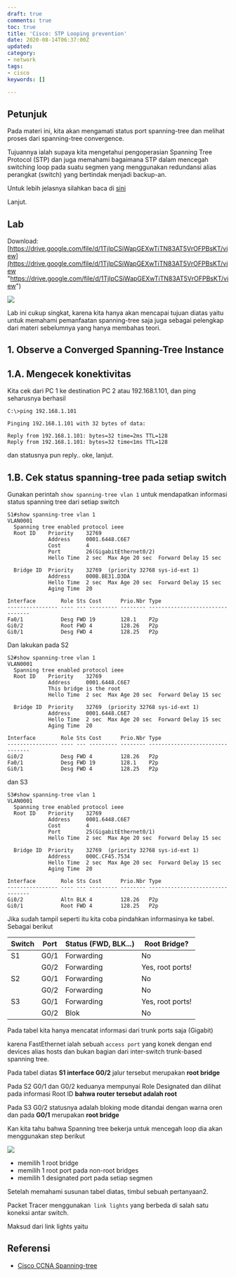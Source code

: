 ```yaml
---
draft: true
comments: true
toc: true
title: 'Cisco: STP Looping prevention'
date: 2020-08-14T06:37:00Z
updated: 
category:
- network
tags:
- cisco
keywords: []

---
```

## Petunjuk

Pada materi ini, kita akan mengamati status port spanning-tree dan melihat proses dari spanning-tree convergence.

Tujuannya ialah supaya kita mengetahui pengoperasian Spanning Tree Protocol (STP) dan juga memahami bagaimana STP dalam mencegah switching loop pada suatu segmen yang menggunakan  redundansi alias perangkat (switch) yang bertindak menjadi backup-an.

Untuk lebih jelasnya silahkan baca di [sini](https://8log.netlify.app/2020/08/08/network/cisco-spanning-tree-protocol-stp/ "sini")

Lanjut.

## Lab

Download: [https://drive.google.com/file/d/1TjIpCSiWapGEXwTiTN83AT5VrOFPBsKT/view](https://drive.google.com/file/d/1TjIpCSiWapGEXwTiTN83AT5VrOFPBsKT/view "https://drive.google.com/file/d/1TjIpCSiWapGEXwTiTN83AT5VrOFPBsKT/view")

![](/images/screenshot_2020-08-14_13-50-18.png)

Lab ini cukup singkat, karena kita hanya akan mencapai tujuan diatas yaitu untuk memahami pemanfaatan spanning-tree saja juga sebagai pelengkap dari materi sebelumnya yang hanya membahas teori.

## 1. Observe a Converged Spanning-Tree Instance

## 1.A. Mengecek konektivitas

Kita cek dari PC 1 ke destination PC 2 atau 192.168.1.101, dan ping seharusnya berhasil

    C:\>ping 192.168.1.101
    
    Pinging 192.168.1.101 with 32 bytes of data:
    
    Reply from 192.168.1.101: bytes=32 time=2ms TTL=128
    Reply from 192.168.1.101: bytes=32 time<1ms TTL=128

dan statusnya pun reply.. oke, lanjut.

## 1.B. Cek status spanning-tree pada setiap switch

Gunakan perintah `show spanning-tree vlan 1` untuk mendapatkan informasi status spanning tree dari setiap switch

    S1#show spanning-tree vlan 1
    VLAN0001
      Spanning tree enabled protocol ieee
      Root ID    Priority    32769
                 Address     0001.6448.C6E7
                 Cost        4
                 Port        26(GigabitEthernet0/2)
                 Hello Time  2 sec  Max Age 20 sec  Forward Delay 15 sec
    
      Bridge ID  Priority    32769  (priority 32768 sys-id-ext 1)
                 Address     000B.BE31.D3DA
                 Hello Time  2 sec  Max Age 20 sec  Forward Delay 15 sec
                 Aging Time  20
    
    Interface        Role Sts Cost      Prio.Nbr Type
    ---------------- ---- --- --------- -------- --------------------------------
    Fa0/1            Desg FWD 19        128.1    P2p
    Gi0/2            Root FWD 4         128.26   P2p
    Gi0/1            Desg FWD 4         128.25   P2p

Dan lakukan pada S2

    S2#show spanning-tree vlan 1
    VLAN0001
      Spanning tree enabled protocol ieee
      Root ID    Priority    32769
                 Address     0001.6448.C6E7
                 This bridge is the root
                 Hello Time  2 sec  Max Age 20 sec  Forward Delay 15 sec
    
      Bridge ID  Priority    32769  (priority 32768 sys-id-ext 1)
                 Address     0001.6448.C6E7
                 Hello Time  2 sec  Max Age 20 sec  Forward Delay 15 sec
                 Aging Time  20
    
    Interface        Role Sts Cost      Prio.Nbr Type
    ---------------- ---- --- --------- -------- --------------------------------
    Gi0/2            Desg FWD 4         128.26   P2p
    Fa0/1            Desg FWD 19        128.1    P2p
    Gi0/1            Desg FWD 4         128.25   P2p

dan S3

    S3#show spanning-tree vlan 1
    VLAN0001
      Spanning tree enabled protocol ieee
      Root ID    Priority    32769
                 Address     0001.6448.C6E7
                 Cost        4
                 Port        25(GigabitEthernet0/1)
                 Hello Time  2 sec  Max Age 20 sec  Forward Delay 15 sec
    
      Bridge ID  Priority    32769  (priority 32768 sys-id-ext 1)
                 Address     000C.CF45.7534
                 Hello Time  2 sec  Max Age 20 sec  Forward Delay 15 sec
                 Aging Time  20
    
    Interface        Role Sts Cost      Prio.Nbr Type
    ---------------- ---- --- --------- -------- --------------------------------
    Gi0/2            Altn BLK 4         128.26   P2p
    Gi0/1            Root FWD 4         128.25   P2p

Jika sudah tampil seperti itu kita coba pindahkan informasinya ke tabel. Sebagai berikut

| Switch | Port | Status (FWD, BLK...) | Root Bridge? |
| --- | --- | --- | --- |
| S1 | G0/1 | Forwarding | No |
|  | G0/2 | Forwarding | Yes, root ports! |
| S2 | G0/1 | Forwarding | No |
|  | G0/2 | Forwarding | No |
| S3 | G0/1 | Forwarding | Yes, root ports! |
|  | G0/2 | Blok | No |

Pada tabel kita hanya mencatat informasi dari trunk ports saja (Gigabit)

karena FastEthernet ialah sebuah `access port` yang konek dengan end devices alias hosts dan bukan bagian dari inter-switch trunk-based spanning tree.

Pada tabel diatas **S1 interface G0/2** jalur tersebut merupakan **root bridge**

Pada S2 G0/1 dan G0/2 keduanya mempunyai Role Designated dan dilihat pada informasi Root ID **bahwa router tersebut adalah root**

Pada S3 G0/2 statusnya adalah bloking mode ditandai dengan warna oren dan pada **G0/1** merupakan **root bridge**

Kan kita tahu bahwa Spanning tree bekerja untuk mencegah loop dia akan menggunakan step berikut

![](/images/screenshot_2020-08-14_15-45-42.png)

* memilih 1 root bridge
* memilih 1 root port pada non-root bridges
* memilih 1 designated port pada setiap segmen

Setelah memahami susunan tabel diatas, timbul sebuah pertanyaan2.

Packet Tracer menggunakan` link lights` yang berbeda di salah satu koneksi antar switch.

Maksud dari link lights yaitu

## Referensi

* [Cisco CCNA Spanning-tree](https://www.certificationkits.com/cisco-certification/ccna-articles/cisco-ccna-switching/cisco-ccna-spanning-tree-protocolroot-bridge-rootdesignatedblocked-ports/#:\~:text=A%20Root%20Bridge%20is%20a,elected%20as%20the%20Root%20Bridge. "Cisco CCNA Spannning-tree")